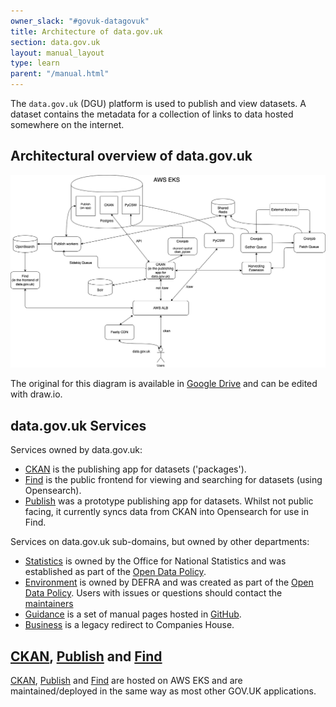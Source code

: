 ```yaml
---
owner_slack: "#govuk-datagovuk"
title: Architecture of data.gov.uk
section: data.gov.uk
layout: manual_layout
type: learn
parent: "/manual.html"
---
```

[business]: http://business.data.gov.uk/id/company/09747720
[ckan]: repos/ckanext-datagovuk
[environment]: https://environment.data.gov.uk
[find]: repos/datagovuk_find
[guidance]: https://guidance.data.gov.uk/
[guidance-github]: https://github.com/datagovuk/guidance
[open-data-policy]: https://www.gov.uk/government/publications/open-data-white-paper-unleashing-the-potential
[publish]: repos/datagovuk_publish
[statistics]: https://statistics.data.gov.uk

The `data.gov.uk` (DGU) platform is used to publish and view datasets. A dataset contains the metadata for a collection of links to data hosted somewhere on the internet.

## Architectural overview of data.gov.uk

![](/manual/images/2023-dgu-eks-architecture.png)

The original for this diagram is available in [Google Drive](https://drive.google.com/open?id=1xnwgUBrwnQI2aIfZ0FT8nBQ-pERNRo2r) and can be edited with draw.io.

## data.gov.uk Services

Services owned by data.gov.uk:

* [CKAN] is the publishing app for datasets ('packages').
* [Find] is the public frontend for viewing and searching for datasets (using Opensearch).
* [Publish] was a prototype publishing app for datasets. Whilst not public facing, it currently syncs data from CKAN into Opensearch for use in Find.

Services on data.gov.uk sub-domains, but owned by other departments:

* [Statistics][statistics] is owned by the Office for National Statistics and was established as part of the [Open Data Policy][open-data-policy].
* [Environment][environment] is owned by DEFRA and was created as part of the [Open Data Policy][open-data-policy]. Users with issues or questions should contact the [maintainers](https://environment.data.gov.uk/support)
* [Guidance] is a set of manual pages hosted in [GitHub][guidance-github].
* [Business] is a legacy redirect to Companies House.

## [CKAN], [Publish] and [Find]

[CKAN], [Publish] and [Find] are hosted on AWS EKS and are maintained/deployed in the same way as most other GOV.UK applications.
